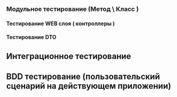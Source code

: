 ###  Модульное тестирование (Метод \ Класс )
#### Тестирование WEB слоя ( контроллеры )
#### Тестирование DTO

## Интеграционное тестирование

## BDD тестирование (пользовательский сценарий на действующем приложении)